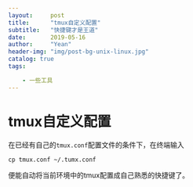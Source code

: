 ```yaml
---
layout:     post
title:      "tmux自定义配置"
subtitle:   "快捷键才是王道"
date:       2019-05-16 
author:     "Yean"
header-img: "img/post-bg-unix-linux.jpg"
catalog: true
tags:

    - 一些工具
---
```


# tmux自定义配置

在已经有自己的`tmux.conf`配置文件的条件下，在终端输入

```
cp tmux.conf ~/.tumx.conf
```

便能自动将当前环境中的tmux配置成自己熟悉的快捷键了。